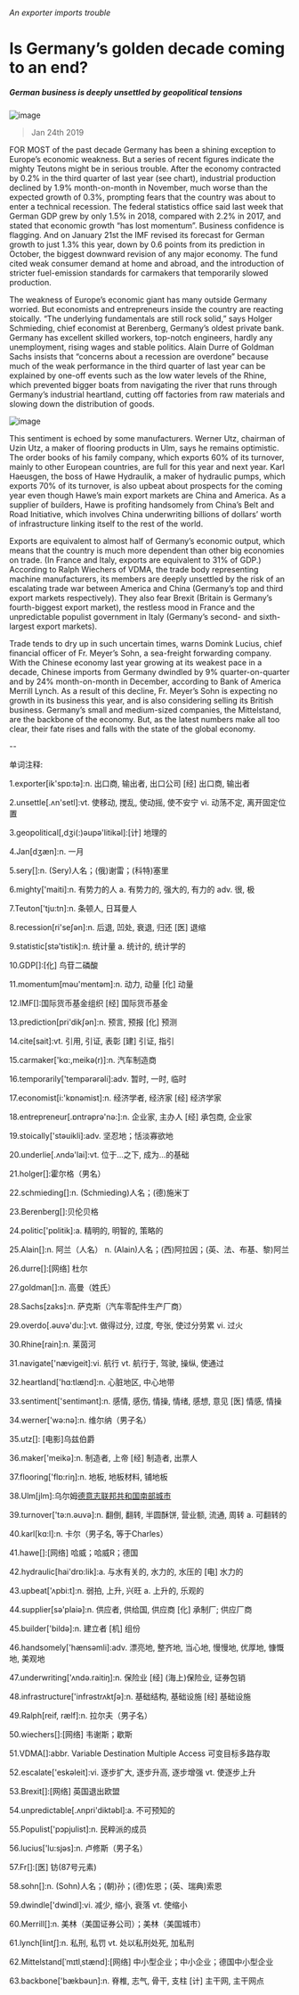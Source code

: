 ###### An exporter imports trouble
# Is Germany’s golden decade coming to an end? 
##### German business is deeply unsettled by geopolitical tensions 
![image](images/20190126_eup503.jpg) 
> Jan 24th 2019 
 
FOR MOST of the past decade Germany has been a shining exception to Europe’s economic weakness. But a series of recent figures indicate the mighty Teutons might be in serious trouble. After the economy contracted by 0.2% in the third quarter of last year (see chart), industrial production declined by 1.9% month-on-month in November, much worse than the expected growth of 0.3%, prompting fears that the country was about to enter a technical recession. The federal statistics office said last week that German GDP grew by only 1.5% in 2018, compared with 2.2% in 2017, and stated that economic growth “has lost momentum”. Business confidence is flagging. And on January 21st the IMF revised its forecast for German growth to just 1.3% this year, down by 0.6 points from its prediction in October, the biggest downward revision of any major economy. The fund cited weak consumer demand at home and abroad, and the introduction of stricter fuel-emission standards for carmakers that temporarily slowed production. 
The weakness of Europe’s economic giant has many outside Germany worried. But economists and entrepreneurs inside the country are reacting stoically. “The underlying fundamentals are still rock solid,” says Holger Schmieding, chief economist at Berenberg, Germany’s oldest private bank. Germany has excellent skilled workers, top-notch engineers, hardly any unemployment, rising wages and stable politics. Alain Durre of Goldman Sachs insists that “concerns about a recession are overdone” because much of the weak performance in the third quarter of last year can be explained by one-off events such as the low water levels of the Rhine, which prevented bigger boats from navigating the river that runs through Germany’s industrial heartland, cutting off factories from raw materials and slowing down the distribution of goods. 
![image](images/20190126_EUC211.png) 
This sentiment is echoed by some manufacturers. Werner Utz, chairman of Uzin Utz, a maker of flooring products in Ulm, says he remains optimistic. The order books of his family company, which exports 60% of its turnover, mainly to other European countries, are full for this year and next year. Karl Haeusgen, the boss of Hawe Hydraulik, a maker of hydraulic pumps, which exports 70% of its turnover, is also upbeat about prospects for the coming year even though Hawe’s main export markets are China and America. As a supplier of builders, Hawe is profiting handsomely from China’s Belt and Road Initiative, which involves China underwriting billions of dollars’ worth of infrastructure linking itself to the rest of the world. 
Exports are equivalent to almost half of Germany’s economic output, which means that the country is much more dependent than other big economies on trade. (In France and Italy, exports are equivalent to 31% of GDP.) According to Ralph Wiechers of VDMA, the trade body representing machine manufacturers, its members are deeply unsettled by the risk of an escalating trade war between America and China (Germany’s top and third export markets respectively). They also fear Brexit (Britain is Germany’s fourth-biggest export market), the restless mood in France and the unpredictable populist government in Italy (Germany’s second- and sixth-largest export markets). 
Trade tends to dry up in such uncertain times, warns Domink Lucius, chief financial officer of Fr. Meyer’s Sohn, a sea-freight forwarding company. With the Chinese economy last year growing at its weakest pace in a decade, Chinese imports from Germany dwindled by 9% quarter-on-quarter and by 24% month-on-month in December, according to Bank of America Merrill Lynch. As a result of this decline, Fr. Meyer’s Sohn is expecting no growth in its business this year, and is also considering selling its British business. Germany’s small and medium-sized companies, the Mittelstand, are the backbone of the economy. But, as the latest numbers make all too clear, their fate rises and falls with the state of the global economy. 
-- 
 单词注释:
1.exporter[ik'spɒ:tә]:n. 出口商, 输出者, 出口公司 [经] 出口商, 输出者 
2.unsettle[.ʌn'setl]:vt. 使移动, 搅乱, 使动摇, 使不安宁 vi. 动荡不定, 离开固定位置 
3.geopolitical[,dʒi(:)әupә'litikәl]:[计] 地理的 
4.Jan[dʒæn]:n. 一月 
5.sery[]:n. (Sery)人名；(俄)谢雷；(科特)塞里 
6.mighty['maiti]:n. 有势力的人 a. 有势力的, 强大的, 有力的 adv. 很, 极 
7.Teuton['tju:tn]:n. 条顿人, 日耳曼人 
8.recession[ri'seʃәn]:n. 后退, 凹处, 衰退, 归还 [医] 退缩 
9.statistic[stә'tistik]:n. 统计量 a. 统计的, 统计学的 
10.GDP[]:[化] 鸟苷二磷酸 
11.momentum[mәu'mentәm]:n. 动力, 动量 [化] 动量 
12.IMF[]:国际货币基金组织 [经] 国际货币基金 
13.prediction[pri'dikʃәn]:n. 预言, 预报 [化] 预测 
14.cite[sait]:vt. 引用, 引证, 表彰 [建] 引证, 指引 
15.carmaker['kɑ:,meikә(r)]:n. 汽车制造商 
16.temporarily['tempәrәrәli]:adv. 暂时, 一时, 临时 
17.economist[i:'kɒnәmist]:n. 经济学者, 经济家 [经] 经济学家 
18.entrepreneur[.ɒntrәprә'nә:]:n. 企业家, 主办人 [经] 承包商, 企业家 
19.stoically['stəuikli]:adv. 坚忍地；恬淡寡欲地 
20.underlie[.ʌndә'lai]:vt. 位于...之下, 成为...的基础 
21.holger[]:霍尔格（男名） 
22.schmieding[]:n. (Schmieding)人名；(德)施米丁 
23.Berenberg[]:贝伦贝格 
24.politic['pɒlitik]:a. 精明的, 明智的, 策略的 
25.Alain[]:n. 阿兰（人名） n. (Alain)人名；(西)阿拉因；(英、法、布基、黎)阿兰 
26.durre[]:[网络] 杜尔 
27.goldman[]:n. 高曼（姓氏） 
28.Sachs[zaks]:n. 萨克斯（汽车零配件生产厂商） 
29.overdo[.әuvә'du:]:vt. 做得过分, 过度, 夸张, 使过分劳累 vi. 过火 
30.Rhine[rain]:n. 莱茵河 
31.navigate['nævigeit]:vi. 航行 vt. 航行于, 驾驶, 操纵, 使通过 
32.heartland['hɑ:tlænd]:n. 心脏地区, 中心地带 
33.sentiment['sentimәnt]:n. 感情, 感伤, 情操, 情绪, 感想, 意见 [医] 情感, 情操 
34.werner['wә:nә]:n. 维尔纳（男子名） 
35.utz[]: [电影]乌兹伯爵 
36.maker['meikә]:n. 制造者, 上帝 [经] 制造者, 出票人 
37.flooring['flɒ:riŋ]:n. 地板, 地板材料, 铺地板 
38.Ulm[jlm]:乌尔姆[德意志联邦共和国南部城市](或译乌耳姆) 
39.turnover['tә:n.әuvә]:n. 翻倒, 翻转, 半圆酥饼, 营业额, 流通, 周转 a. 可翻转的 
40.karl[kɑ:l]:n. 卡尔（男子名, 等于Charles） 
41.hawe[]:[网络] 哈威；哈威R；德国 
42.hydraulic[hai'drɒ:lik]:a. 与水有关的, 水力的, 水压的 [电] 水力的 
43.upbeat['ʌpbi:t]:n. 弱拍, 上升, 兴旺 a. 上升的, 乐观的 
44.supplier[sә'plaiә]:n. 供应者, 供给国, 供应商 [化] 承制厂; 供应厂商 
45.builder['bildә]:n. 建立者 [机] 组份 
46.handsomely['hænsәmli]:adv. 漂亮地, 整齐地, 当心地, 慢慢地, 优厚地, 慷慨地, 美观地 
47.underwriting['ʌndә.raitiŋ]:n. 保险业 [经] (海上)保险业, 证券包销 
48.infrastructure['infrәstrʌktʃә]:n. 基础结构, 基础设施 [经] 基础设施 
49.Ralph[reif, rælf]:n. 拉尔夫（男子名） 
50.wiechers[]:[网络] 韦谢斯；歇斯 
51.VDMA[]:abbr. Variable Destination Multiple Access 可变目标多路存取 
52.escalate['eskәleit]:vi. 逐步扩大, 逐步升高, 逐步增强 vt. 使逐步上升 
53.Brexit[]:[网络] 英国退出欧盟 
54.unpredictable[.ʌnpri'diktәbl]:a. 不可预知的 
55.Populist['pɔpjulist]:n. 民粹派的成员 
56.lucius['lu:sjәs]:n. 卢修斯（男子名） 
57.Fr[]:[医] 钫(87号元素) 
58.sohn[]:n. (Sohn)人名；(朝)孙；(德)佐恩；(英、瑞典)索恩 
59.dwindle['dwindl]:vi. 减少, 缩小, 衰落 vt. 使缩小 
60.Merrill[]:n. 美林（美国证券公司）；美林（美国城市） 
61.lynch[lintʃ]:n. 私刑, 私罚 vt. 处以私刑处死, 加私刑 
62.Mittelstand[ˈmɪtlˌstænd]:[网络] 中小型企业；中小企业；德国中小型企业 
63.backbone['bækbәun]:n. 脊椎, 志气, 骨干, 支柱 [计] 主干网, 主干网点 
